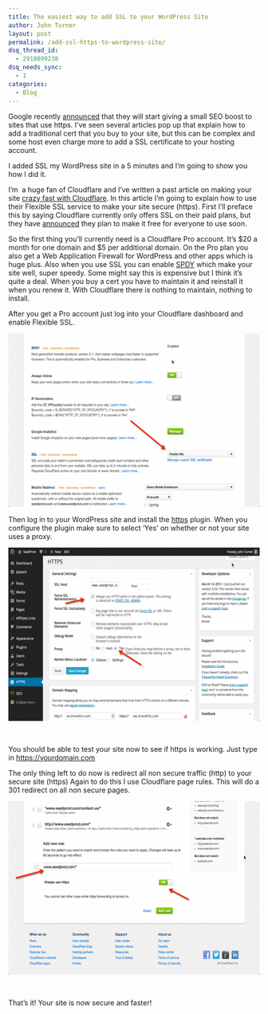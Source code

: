 ```yaml
---
title: The easiest way to add SSL to your WordPress Site
author: John Turner
layout: post
permalink: /add-ssl-https-to-wordpress-site/
dsq_thread_id:
  - 2918099238
dsq_needs_sync:
  - 1
categories:
  - Blog
---
```

Google recently <a href="http://googleonlinesecurity.blogspot.in/2014/08/https-as-ranking-signal_6.html#gpluscomments" target="_blank">announced</a> that they will start giving a small SEO boost to sites that use https. I&#8217;ve seen several articles pop up that explain how to add a traditional cert that you buy to your site, but this can be complex and some host even charge more to add a SSL certificate to your hosting account.

I added SSL my WordPress site in a 5 minutes and I&#8217;m going to show you how I did it.

I&#8217;m  a huge fan of Cloudflare and I&#8217;ve written a past article on making your site <a title="How to make your WordPress Site Super Fast with Cheap Hosting" href="/how-to-make-wordpress-fast/" target="_blank">crazy fast with Cloudflare</a>. In this article I&#8217;m going to explain how to use their Flexible SSL service to make your site secure (https). First I&#8217;ll preface this by saying Cloudflare currently only offers SSL on their paid plans, but they have <a href="http://blog.cloudflare.com/google-now-factoring-https-support-into-ranking-cloudflare-on-track-to-make-it-free-and-easy" target="_blank">announced</a> they plan to make it free for everyone to use soon.

So the first thing you&#8217;ll currently need is a Cloudflare Pro account. It&#8217;s $20 a month for one domain and $5 per additional domain. On the Pro plan you also get a Web Application Firewall for WordPress and other apps which is huge plus. Also when you use SSL you can enable <a href="http://blog.cloudflare.com/introducing-spdy" target="_blank">SPDY</a> which make your site well, super speedy. Some might say this is expensive but I think it&#8217;s quite a deal. When you buy a cert you have to maintain it and reinstall it when you renew it. With Cloudflare there is nothing to maintain, nothing to install.

After you get a Pro account just log into your Cloudflare dashboard and enable Flexible SSL.

[<img class="alignnone size-large wp-image-764" src="/wp-content/uploads/2014/08/2014-08-10_09-32-24-600x348.png" alt="Cloudflare Flexible SSL" width="600" height="348" />][1]

Then log in to your WordPress site and install the <a href="http://wordpress.org/plugins/wordpress-https/" target="_blank">https</a> plugin. When you configure the plugin make sure to select &#8216;Yes&#8217; on whether or not your site uses a proxy.

[<img class="alignnone size-large wp-image-765" src="/wp-content/uploads/2014/08/2014-08-10_09-37-04-600x348.png" alt="2014-08-10_09-37-04" width="600" height="348" />][2]

&nbsp;

You should be able to test your site now to see if https is working. Just type in https://yourdomain.com

The only thing left to do now is redirect all non secure traffic (http) to your secure site (https) Again to do this I use Cloudflare page rules. This will do a 301 redirect on all non secure pages.

[<img class="alignnone size-large wp-image-766" src="/wp-content/uploads/2014/08/2014-08-10_09-41-35-600x348.png" alt="Cloudflare https page rule" width="600" height="348" />][3]

&nbsp;

That&#8217;s it! Your site is now secure and faster!

&nbsp;

&nbsp;

&nbsp;

&nbsp;

&nbsp;

 [1]: /wp-content/uploads/2014/08/2014-08-10_09-32-24.png
 [2]: /wp-content/uploads/2014/08/2014-08-10_09-37-04.png
 [3]: /wp-content/uploads/2014/08/2014-08-10_09-41-35.png